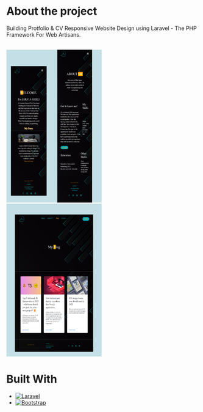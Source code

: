 # About the project
Building Protfolio & CV Responsive Website Design using Laravel - The PHP Framework For Web Artisans.

<br>
<img src="images/cv.png" alt="home&about-page" width="250" height="400">
<br>
<img src="images/cv2.png" alt="blog-page" width="250" height="400">



# Built With
* [![Laravel][Laravel.com]][Laravel-url]
* [![Bootstrap][Bootstrap.com]][Bootstrap-url]


[Laravel.com]: https://img.shields.io/badge/Laravel-FF2D20?style=for-the-badge&logo=laravel&logoColor=white
[Laravel-url]: https://laravel.com
[Bootstrap.com]: https://img.shields.io/badge/Bootstrap-563D7C?style=for-the-badge&logo=bootstrap&logoColor=white
[Bootstrap-url]: https://getbootstrap.com
